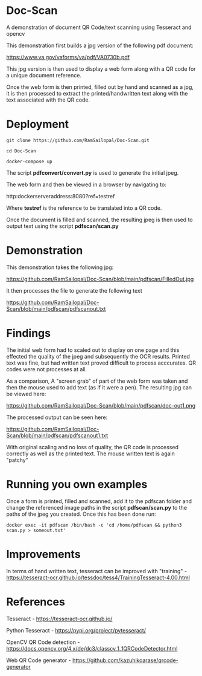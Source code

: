 # Doc-Scan

A demonstration of document QR Code/text scanning using Tesseract and opencv

This demonstration first builds a jpg version of the following pdf document:

https://www.va.gov/vaforms/va/pdf/VA0730b.pdf

This jpg version is then used to display a web form along with a QR code for a unique document reference.

Once the web form is then printed, filled out by hand and scanned as a jpg, it is then processed to extract the printed/handwritten text along with the text associated with the QR code.

# Deployment

    git clone https://github.com/RamSailopal/Doc-Scan.git
    
    cd Doc-Scan
    
    docker-compose up
    

The script **pdfconvert/convert.py** is used to generate the initial jpeg.

The web form and then be viewed in a browser by navigating to:

http:dockerserveraddress:8080?ref=testref

Where **testref** is the reference to be translated into a QR code.

Once the document is filled and scanned, the resulting jpeg is then used to output text using the script **pdfscan/scan.py**

# Demonstration

This demonstration takes the following jpg:

https://github.com/RamSailopal/Doc-Scan/blob/main/pdfscan/FilledOut.jpg

It then processes the file to generate the following text

https://github.com/RamSailopal/Doc-Scan/blob/main/pdfscan/pdfscanout.txt

# Findings

The initial web form had to scaled out to display on one page and this effected the quality of the jpeg and subsequently the OCR results. Printed text was fine, but had written text proved difficult to process acccurates. QR codes were not processes at all.

As a comparison, A "screen grab" of part of the web form was taken and then the mouse used to add text (as if it were a pen). The resulting jpg can be viewed here:

https://github.com/RamSailopal/Doc-Scan/blob/main/pdfscan/doc-out1.png

The processed output can be seen here:

https://github.com/RamSailopal/Doc-Scan/blob/main/pdfscan/pdfscanout1.txt

With original scaling and no loss of quality, the QR code is processed correctly as well as the printed text. The mouse written text is again "patchy"

# Running you own examples

Once a form is printed, filled and scanned, add it to the pdfscan folder and change the referenced image paths in the script **pdfscan/scan.py** to the paths of the jpeg you created. Once this has been done run:

    docker exec -it pdfscan /bin/bash -c 'cd /home/pdfscan && python3 scan.py > someout.txt'

# Improvements

In terms of hand written text, tesseract can be improved with "training" - https://tesseract-ocr.github.io/tessdoc/tess4/TrainingTesseract-4.00.html

# References

Tesseract - https://tesseract-ocr.github.io/

Python Tesseract - https://pypi.org/project/pytesseract/

OpenCV QR Code detection - https://docs.opencv.org/4.x/de/dc3/classcv_1_1QRCodeDetector.html

Web QR Code generator - https://github.com/kazuhikoarase/qrcode-generator


